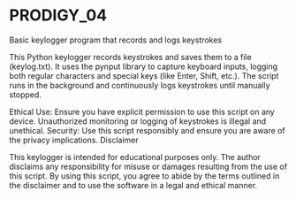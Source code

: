 # PRODIGY_04
Basic keylogger program that records and logs keystrokes

This Python keylogger records keystrokes and saves them to a file (keylog.txt). It uses the pynput library to capture keyboard inputs, logging both regular characters and special keys (like Enter, Shift, etc.). The script runs in the background and continuously logs keystrokes until manually stopped.


Ethical Use: Ensure you have explicit permission to use this script on any device. Unauthorized monitoring or logging of keystrokes is illegal and unethical. Security: Use this script responsibly and ensure you are aware of the privacy implications. Disclaimer

This keylogger is intended for educational purposes only. The author disclaims any responsibility for misuse or damages resulting from the use of this script. By using this script, you agree to abide by the terms outlined in the disclaimer and to use the software in a legal and ethical manner.
